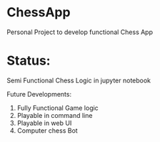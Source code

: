 # ChessApp
Personal Project to develop functional Chess App 

# Status: 
Semi Functional Chess Logic in jupyter notebook

Future Developments:
1. Fully Functional Game logic
2. Playable in command line
3. Playable in web UI
4. Computer chess Bot
